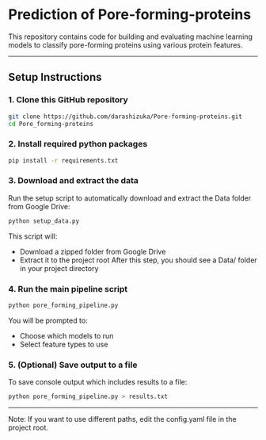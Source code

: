 # Prediction of Pore-forming-proteins 
This repository contains code for building and evaluating machine learning models to classify pore-forming proteins using various protein features.

---

## Setup Instructions
### 1. Clone this GitHub repository
```bash
git clone https://github.com/darashizuka/Pore-forming-proteins.git
cd Pore_forming-proteins
```
### 2. Install required python packages
```bash
pip install -r requirements.txt
```
### 3. Download and extract the data
Run the setup script to automatically download and extract the Data folder from Google Drive:
```bash
python setup_data.py
```
This script will:
- Download a zipped folder from Google Drive
- Extract it to the project root
After this step, you should see a Data/ folder in your project directory
  
### 4. Run the main pipeline script
```bash
python pore_forming_pipeline.py
```
You will be prompted to:
- Choose which models to run
- Select feature types to use

### 5. (Optional) Save output to a file
To save console output which includes results to a file:
```bash
python pore_forming_pipeline.py > results.txt
```
---
Note: If you want to use different paths, edit the config.yaml file in the project root.




